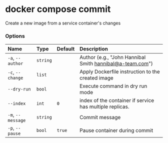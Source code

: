 # docker compose commit

<!---MARKER_GEN_START-->
Create a new image from a service container's changes

### Options

| Name              | Type     | Default | Description                                                |
|:------------------|:---------|:--------|:-----------------------------------------------------------|
| `-a`, `--author`  | `string` |         | Author (e.g., "John Hannibal Smith <hannibal@a-team.com>") |
| `-c`, `--change`  | `list`   |         | Apply Dockerfile instruction to the created image          |
| `--dry-run`       | `bool`   |         | Execute command in dry run mode                            |
| `--index`         | `int`    | `0`     | index of the container if service has multiple replicas.   |
| `-m`, `--message` | `string` |         | Commit message                                             |
| `-p`, `--pause`   | `bool`   | `true`  | Pause container during commit                              |

<!---MARKER_GEN_END-->
